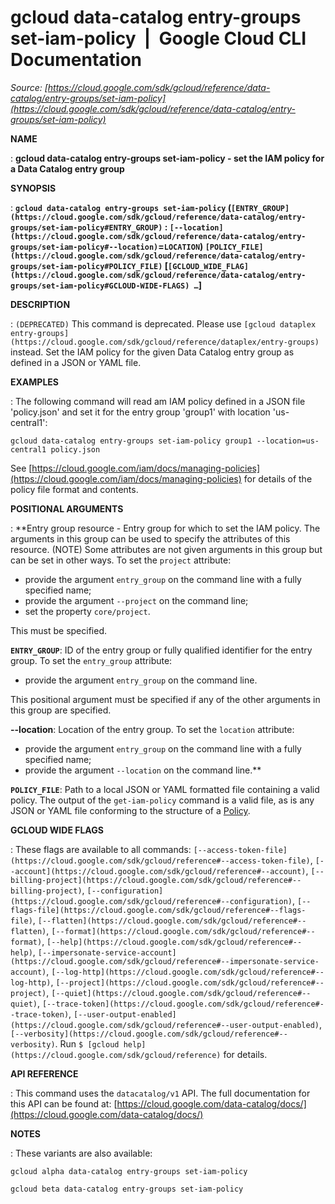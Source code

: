 # gcloud data-catalog entry-groups set-iam-policy  |  Google Cloud CLI Documentation

*Source: [https://cloud.google.com/sdk/gcloud/reference/data-catalog/entry-groups/set-iam-policy](https://cloud.google.com/sdk/gcloud/reference/data-catalog/entry-groups/set-iam-policy)*

**NAME**

: **gcloud data-catalog entry-groups set-iam-policy - set the IAM policy for a Data Catalog entry group**

**SYNOPSIS**

: **`gcloud data-catalog entry-groups set-iam-policy` (`[ENTRY_GROUP](https://cloud.google.com/sdk/gcloud/reference/data-catalog/entry-groups/set-iam-policy#ENTRY_GROUP)` : `[--location](https://cloud.google.com/sdk/gcloud/reference/data-catalog/entry-groups/set-iam-policy#--location)`=`LOCATION`) `[POLICY_FILE](https://cloud.google.com/sdk/gcloud/reference/data-catalog/entry-groups/set-iam-policy#POLICY_FILE)` [`[GCLOUD_WIDE_FLAG](https://cloud.google.com/sdk/gcloud/reference/data-catalog/entry-groups/set-iam-policy#GCLOUD-WIDE-FLAGS) …`]**

**DESCRIPTION**

: `(DEPRECATED)` This command is deprecated. Please use `[gcloud dataplex
entry-groups](https://cloud.google.com/sdk/gcloud/reference/dataplex/entry-groups)` instead.
Set the IAM policy for the given Data Catalog entry group as defined in a JSON
or YAML file.

**EXAMPLES**

: The following command will read am IAM policy defined in a JSON file
'policy.json' and set it for the entry group 'group1' with location
'us-central1':

```
gcloud data-catalog entry-groups set-iam-policy group1 --location=us-central1 policy.json
```

See [https://cloud.google.com/iam/docs/managing-policies](https://cloud.google.com/iam/docs/managing-policies)
for details of the policy file format and contents.

**POSITIONAL ARGUMENTS**

: **Entry group resource - Entry group for which to set the IAM policy. The
arguments in this group can be used to specify the attributes of this resource.
(NOTE) Some attributes are not given arguments in this group but can be set in
other ways.
To set the `project` attribute:

- provide the argument `entry_group` on the command line with a fully
specified name;
- provide the argument `--project` on the command line;
- set the property `core/project`.

This must be specified.

**`ENTRY_GROUP`**:
ID of the entry group or fully qualified identifier for the entry group.
To set the `entry_group` attribute:

- provide the argument `entry_group` on the command line.

This positional argument must be specified if any of the other arguments in this
group are specified.

**--location**:
Location of the entry group.
To set the `location` attribute:

- provide the argument `entry_group` on the command line with a fully
specified name;
- provide the argument `--location` on the command line.**

**`POLICY_FILE`**:
Path to a local JSON or YAML formatted file containing a valid policy.
The output of the `get-iam-policy` command is a valid file, as is any
JSON or YAML file conforming to the structure of a [Policy](https://cloud.google.com/iam/reference/rest/v1/Policy).

**GCLOUD WIDE FLAGS**

: These flags are available to all commands: `[--access-token-file](https://cloud.google.com/sdk/gcloud/reference#--access-token-file)`,
`[--account](https://cloud.google.com/sdk/gcloud/reference#--account)`, `[--billing-project](https://cloud.google.com/sdk/gcloud/reference#--billing-project)`,
`[--configuration](https://cloud.google.com/sdk/gcloud/reference#--configuration)`,
`[--flags-file](https://cloud.google.com/sdk/gcloud/reference#--flags-file)`,
`[--flatten](https://cloud.google.com/sdk/gcloud/reference#--flatten)`, `[--format](https://cloud.google.com/sdk/gcloud/reference#--format)`, `[--help](https://cloud.google.com/sdk/gcloud/reference#--help)`, `[--impersonate-service-account](https://cloud.google.com/sdk/gcloud/reference#--impersonate-service-account)`,
`[--log-http](https://cloud.google.com/sdk/gcloud/reference#--log-http)`,
`[--project](https://cloud.google.com/sdk/gcloud/reference#--project)`, `[--quiet](https://cloud.google.com/sdk/gcloud/reference#--quiet)`, `[--trace-token](https://cloud.google.com/sdk/gcloud/reference#--trace-token)`, `[--user-output-enabled](https://cloud.google.com/sdk/gcloud/reference#--user-output-enabled)`,
`[--verbosity](https://cloud.google.com/sdk/gcloud/reference#--verbosity)`.
Run `$ [gcloud help](https://cloud.google.com/sdk/gcloud/reference)` for details.

**API REFERENCE**

: This command uses the `datacatalog/v1` API. The full documentation
for this API can be found at: [https://cloud.google.com/data-catalog/docs/](https://cloud.google.com/data-catalog/docs/)

**NOTES**

: These variants are also available:

```
gcloud alpha data-catalog entry-groups set-iam-policy
```

```
gcloud beta data-catalog entry-groups set-iam-policy
```